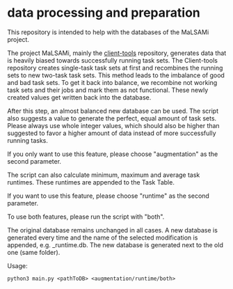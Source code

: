 # data processing and preparation

This repository is intended to help with the databases of the MaLSAMi project.

The project MaLSAMi, mainly the [client-tools](https://github.com/malsami/client-tools) repository, generates data that is heavily biased towards successfully running task sets.
The Client-tools repository creates single-task task sets at first and recombines the running sets to new two-task task sets.
This method leads to the imbalance of good and bad task sets.
To get it back into balance, we recombine not working task sets and their jobs and mark them as not functional.
These newly created values get written back into the database.

After this step, an almost balanced new database can be used.
The script also suggests a value to generate the perfect, equal amount of task sets. Please always use whole integer values, which should also be higher than suggested to favor a higher amount of data instead of more successfully running tasks.

If you only want to use this feature, please choose "augmentation" as the second parameter.

The script can also calculate minimum, maximum and average task runtimes. These runtimes are appended to the Task Table.

If you want to use this feature, please choose "runtime" as the second parameter.

To use both features, please run the script with "both".

The original database remains unchanged in all cases. A new database is generated every time and the name of the selected modification is appended, e.g. _runtime.db.
The new database is generated next to the old one (same folder).

Usage:

```
python3 main.py <pathToDB> <augmentation/runtime/both>
```
